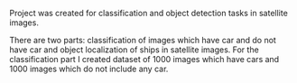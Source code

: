 Project was created for classification and object detection tasks in satellite images. 

There are two parts: classification of images which have car and do not have car and object localization of ships in satellite images. 
For the classification part I created dataset of 1000 images which have cars and 1000 images which do not include any car. 

